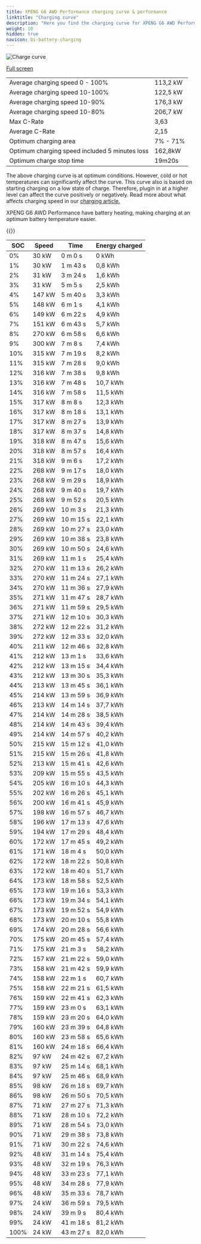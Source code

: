 ```yaml
---
title: XPENG G6 AWD Performance charging curve & performance
linktitle: "Charging curve"
description: "Here you find the charging curve for XPENG G6 AWD Performance. "
weight: 10
hidden: true
navicon: bi-battery-charging
---
```

<!-- markdownlint-disable MD033 -->
<img src="../chargingcurve.svg" alt="Charge curve" class="img-fluid">

[Full screen](../chargingcurve.svg)


<table class="table table-striped">
<tbody>
<tr>
<td>Average charging speed 0 - 100% </td><td>113,2 kW</td>
</tr>
<tr>
<td>Average charging speed 10-100%</td><td>122,5 kW</td>
</tr>
<tr>
<td>Average charging speed 10-90%</td><td>176,3 kW</td>
</tr>
<tr>
<td>Average charging speed 10-80%</td><td>206,7 kW</td>
</tr>
<tr>
<td>Max C-Rate</td><td>3,63</td>
</tr>
<tr>
<td>Average C-Rate</td><td>2,15</td>
</tr>
<tr>
<td>Optimum charging area</td><td>7% - 71%</td>
</tr>
<tr>
<td>Optimum charging speed included 5 minutes loss</td><td>162,8kW</td>
</tr>
<tr>
<td>Optimum charge stop time</td><td>19m20s</td>
</tr>
</tbody>
</table>


The above charging curve is at optimum conditions. However, cold or hot temperatures can significantly affect the curve. This curve also is based on starting charging on a low state of charge. Therefore, plugin in at a higher level can affect the curve positively or negatively. Read more about what affects charging speed in our [charging article.](../../../../../technology/battery/charging/) 


XPENG G6 AWD Performance have battery heating, making charging at an optimum battery temperature easier. 


{{<evkxdisplayaddarticle />}}
<table class="table table-striped">
<thead>
<tr><th>SOC</th><th>Speed</th><th>Time</th><th>Energy charged</th></tr>
</thead>
<tbody>
<tr>
<td>0%</td><td>30 kW</td><td> 0 m 0 s </td><td>0 kWh </td>
</tr>
<tr>
<td>1%</td><td>30 kW</td><td> 1 m 43 s </td><td>0,8 kWh </td>
</tr>
<tr>
<td>2%</td><td>31 kW</td><td> 3 m 24 s </td><td>1,6 kWh </td>
</tr>
<tr>
<td>3%</td><td>31 kW</td><td> 5 m 5 s </td><td>2,5 kWh </td>
</tr>
<tr>
<td>4%</td><td>147 kW</td><td> 5 m 40 s </td><td>3,3 kWh </td>
</tr>
<tr>
<td>5%</td><td>148 kW</td><td> 6 m 1 s </td><td>4,1 kWh </td>
</tr>
<tr>
<td>6%</td><td>149 kW</td><td> 6 m 22 s </td><td>4,9 kWh </td>
</tr>
<tr>
<td>7%</td><td>151 kW</td><td> 6 m 43 s </td><td>5,7 kWh </td>
</tr>
<tr>
<td>8%</td><td>270 kW</td><td> 6 m 58 s </td><td>6,6 kWh </td>
</tr>
<tr>
<td>9%</td><td>300 kW</td><td> 7 m 8 s </td><td>7,4 kWh </td>
</tr>
<tr>
<td>10%</td><td>315 kW</td><td> 7 m 19 s </td><td>8,2 kWh </td>
</tr>
<tr>
<td>11%</td><td>315 kW</td><td> 7 m 28 s </td><td>9,0 kWh </td>
</tr>
<tr>
<td>12%</td><td>316 kW</td><td> 7 m 38 s </td><td>9,8 kWh </td>
</tr>
<tr>
<td>13%</td><td>316 kW</td><td> 7 m 48 s </td><td>10,7 kWh </td>
</tr>
<tr>
<td>14%</td><td>316 kW</td><td> 7 m 58 s </td><td>11,5 kWh </td>
</tr>
<tr>
<td>15%</td><td>317 kW</td><td> 8 m 8 s </td><td>12,3 kWh </td>
</tr>
<tr>
<td>16%</td><td>317 kW</td><td> 8 m 18 s </td><td>13,1 kWh </td>
</tr>
<tr>
<td>17%</td><td>317 kW</td><td> 8 m 27 s </td><td>13,9 kWh </td>
</tr>
<tr>
<td>18%</td><td>317 kW</td><td> 8 m 37 s </td><td>14,8 kWh </td>
</tr>
<tr>
<td>19%</td><td>318 kW</td><td> 8 m 47 s </td><td>15,6 kWh </td>
</tr>
<tr>
<td>20%</td><td>318 kW</td><td> 8 m 57 s </td><td>16,4 kWh </td>
</tr>
<tr>
<td>21%</td><td>318 kW</td><td> 9 m 6 s </td><td>17,2 kWh </td>
</tr>
<tr>
<td>22%</td><td>268 kW</td><td> 9 m 17 s </td><td>18,0 kWh </td>
</tr>
<tr>
<td>23%</td><td>268 kW</td><td> 9 m 29 s </td><td>18,9 kWh </td>
</tr>
<tr>
<td>24%</td><td>268 kW</td><td> 9 m 40 s </td><td>19,7 kWh </td>
</tr>
<tr>
<td>25%</td><td>268 kW</td><td> 9 m 52 s </td><td>20,5 kWh </td>
</tr>
<tr>
<td>26%</td><td>269 kW</td><td> 10 m 3 s </td><td>21,3 kWh </td>
</tr>
<tr>
<td>27%</td><td>269 kW</td><td> 10 m 15 s </td><td>22,1 kWh </td>
</tr>
<tr>
<td>28%</td><td>269 kW</td><td> 10 m 27 s </td><td>23,0 kWh </td>
</tr>
<tr>
<td>29%</td><td>269 kW</td><td> 10 m 38 s </td><td>23,8 kWh </td>
</tr>
<tr>
<td>30%</td><td>269 kW</td><td> 10 m 50 s </td><td>24,6 kWh </td>
</tr>
<tr>
<td>31%</td><td>269 kW</td><td> 11 m 1 s </td><td>25,4 kWh </td>
</tr>
<tr>
<td>32%</td><td>270 kW</td><td> 11 m 13 s </td><td>26,2 kWh </td>
</tr>
<tr>
<td>33%</td><td>270 kW</td><td> 11 m 24 s </td><td>27,1 kWh </td>
</tr>
<tr>
<td>34%</td><td>270 kW</td><td> 11 m 36 s </td><td>27,9 kWh </td>
</tr>
<tr>
<td>35%</td><td>271 kW</td><td> 11 m 47 s </td><td>28,7 kWh </td>
</tr>
<tr>
<td>36%</td><td>271 kW</td><td> 11 m 59 s </td><td>29,5 kWh </td>
</tr>
<tr>
<td>37%</td><td>271 kW</td><td> 12 m 10 s </td><td>30,3 kWh </td>
</tr>
<tr>
<td>38%</td><td>272 kW</td><td> 12 m 22 s </td><td>31,2 kWh </td>
</tr>
<tr>
<td>39%</td><td>272 kW</td><td> 12 m 33 s </td><td>32,0 kWh </td>
</tr>
<tr>
<td>40%</td><td>211 kW</td><td> 12 m 46 s </td><td>32,8 kWh </td>
</tr>
<tr>
<td>41%</td><td>212 kW</td><td> 13 m 1 s </td><td>33,6 kWh </td>
</tr>
<tr>
<td>42%</td><td>212 kW</td><td> 13 m 15 s </td><td>34,4 kWh </td>
</tr>
<tr>
<td>43%</td><td>212 kW</td><td> 13 m 30 s </td><td>35,3 kWh </td>
</tr>
<tr>
<td>44%</td><td>213 kW</td><td> 13 m 45 s </td><td>36,1 kWh </td>
</tr>
<tr>
<td>45%</td><td>214 kW</td><td> 13 m 59 s </td><td>36,9 kWh </td>
</tr>
<tr>
<td>46%</td><td>213 kW</td><td> 14 m 14 s </td><td>37,7 kWh </td>
</tr>
<tr>
<td>47%</td><td>214 kW</td><td> 14 m 28 s </td><td>38,5 kWh </td>
</tr>
<tr>
<td>48%</td><td>214 kW</td><td> 14 m 43 s </td><td>39,4 kWh </td>
</tr>
<tr>
<td>49%</td><td>214 kW</td><td> 14 m 57 s </td><td>40,2 kWh </td>
</tr>
<tr>
<td>50%</td><td>215 kW</td><td> 15 m 12 s </td><td>41,0 kWh </td>
</tr>
<tr>
<td>51%</td><td>215 kW</td><td> 15 m 26 s </td><td>41,8 kWh </td>
</tr>
<tr>
<td>52%</td><td>213 kW</td><td> 15 m 41 s </td><td>42,6 kWh </td>
</tr>
<tr>
<td>53%</td><td>209 kW</td><td> 15 m 55 s </td><td>43,5 kWh </td>
</tr>
<tr>
<td>54%</td><td>205 kW</td><td> 16 m 10 s </td><td>44,3 kWh </td>
</tr>
<tr>
<td>55%</td><td>202 kW</td><td> 16 m 26 s </td><td>45,1 kWh </td>
</tr>
<tr>
<td>56%</td><td>200 kW</td><td> 16 m 41 s </td><td>45,9 kWh </td>
</tr>
<tr>
<td>57%</td><td>198 kW</td><td> 16 m 57 s </td><td>46,7 kWh </td>
</tr>
<tr>
<td>58%</td><td>196 kW</td><td> 17 m 13 s </td><td>47,6 kWh </td>
</tr>
<tr>
<td>59%</td><td>194 kW</td><td> 17 m 29 s </td><td>48,4 kWh </td>
</tr>
<tr>
<td>60%</td><td>172 kW</td><td> 17 m 45 s </td><td>49,2 kWh </td>
</tr>
<tr>
<td>61%</td><td>171 kW</td><td> 18 m 4 s </td><td>50,0 kWh </td>
</tr>
<tr>
<td>62%</td><td>172 kW</td><td> 18 m 22 s </td><td>50,8 kWh </td>
</tr>
<tr>
<td>63%</td><td>172 kW</td><td> 18 m 40 s </td><td>51,7 kWh </td>
</tr>
<tr>
<td>64%</td><td>173 kW</td><td> 18 m 58 s </td><td>52,5 kWh </td>
</tr>
<tr>
<td>65%</td><td>173 kW</td><td> 19 m 16 s </td><td>53,3 kWh </td>
</tr>
<tr>
<td>66%</td><td>173 kW</td><td> 19 m 34 s </td><td>54,1 kWh </td>
</tr>
<tr>
<td>67%</td><td>173 kW</td><td> 19 m 52 s </td><td>54,9 kWh </td>
</tr>
<tr>
<td>68%</td><td>173 kW</td><td> 20 m 10 s </td><td>55,8 kWh </td>
</tr>
<tr>
<td>69%</td><td>174 kW</td><td> 20 m 28 s </td><td>56,6 kWh </td>
</tr>
<tr>
<td>70%</td><td>175 kW</td><td> 20 m 45 s </td><td>57,4 kWh </td>
</tr>
<tr>
<td>71%</td><td>175 kW</td><td> 21 m 3 s </td><td>58,2 kWh </td>
</tr>
<tr>
<td>72%</td><td>157 kW</td><td> 21 m 22 s </td><td>59,0 kWh </td>
</tr>
<tr>
<td>73%</td><td>158 kW</td><td> 21 m 42 s </td><td>59,9 kWh </td>
</tr>
<tr>
<td>74%</td><td>158 kW</td><td> 22 m 1 s </td><td>60,7 kWh </td>
</tr>
<tr>
<td>75%</td><td>158 kW</td><td> 22 m 21 s </td><td>61,5 kWh </td>
</tr>
<tr>
<td>76%</td><td>159 kW</td><td> 22 m 41 s </td><td>62,3 kWh </td>
</tr>
<tr>
<td>77%</td><td>159 kW</td><td> 23 m 0 s </td><td>63,1 kWh </td>
</tr>
<tr>
<td>78%</td><td>159 kW</td><td> 23 m 20 s </td><td>64,0 kWh </td>
</tr>
<tr>
<td>79%</td><td>160 kW</td><td> 23 m 39 s </td><td>64,8 kWh </td>
</tr>
<tr>
<td>80%</td><td>160 kW</td><td> 23 m 58 s </td><td>65,6 kWh </td>
</tr>
<tr>
<td>81%</td><td>160 kW</td><td> 24 m 18 s </td><td>66,4 kWh </td>
</tr>
<tr>
<td>82%</td><td>97 kW</td><td> 24 m 42 s </td><td>67,2 kWh </td>
</tr>
<tr>
<td>83%</td><td>97 kW</td><td> 25 m 14 s </td><td>68,1 kWh </td>
</tr>
<tr>
<td>84%</td><td>97 kW</td><td> 25 m 46 s </td><td>68,9 kWh </td>
</tr>
<tr>
<td>85%</td><td>98 kW</td><td> 26 m 18 s </td><td>69,7 kWh </td>
</tr>
<tr>
<td>86%</td><td>98 kW</td><td> 26 m 50 s </td><td>70,5 kWh </td>
</tr>
<tr>
<td>87%</td><td>71 kW</td><td> 27 m 27 s </td><td>71,3 kWh </td>
</tr>
<tr>
<td>88%</td><td>71 kW</td><td> 28 m 10 s </td><td>72,2 kWh </td>
</tr>
<tr>
<td>89%</td><td>71 kW</td><td> 28 m 54 s </td><td>73,0 kWh </td>
</tr>
<tr>
<td>90%</td><td>71 kW</td><td> 29 m 38 s </td><td>73,8 kWh </td>
</tr>
<tr>
<td>91%</td><td>71 kW</td><td> 30 m 22 s </td><td>74,6 kWh </td>
</tr>
<tr>
<td>92%</td><td>48 kW</td><td> 31 m 14 s </td><td>75,4 kWh </td>
</tr>
<tr>
<td>93%</td><td>48 kW</td><td> 32 m 19 s </td><td>76,3 kWh </td>
</tr>
<tr>
<td>94%</td><td>48 kW</td><td> 33 m 23 s </td><td>77,1 kWh </td>
</tr>
<tr>
<td>95%</td><td>48 kW</td><td> 34 m 28 s </td><td>77,9 kWh </td>
</tr>
<tr>
<td>96%</td><td>48 kW</td><td> 35 m 33 s </td><td>78,7 kWh </td>
</tr>
<tr>
<td>97%</td><td>24 kW</td><td> 36 m 59 s </td><td>79,5 kWh </td>
</tr>
<tr>
<td>98%</td><td>24 kW</td><td> 39 m 9 s </td><td>80,4 kWh </td>
</tr>
<tr>
<td>99%</td><td>24 kW</td><td> 41 m 18 s </td><td>81,2 kWh </td>
</tr>
<tr>
<td>100%</td><td>24 kW</td><td> 43 m 27 s </td><td>82,0 kWh </td>
</tr>
</tbody>
</table>

